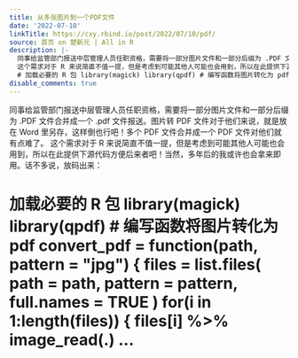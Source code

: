 ```yaml
---
title: 从多张图片到一个PDF文件
date: '2022-07-10'
linkTitle: https://cxy.rbind.io/post/2022/07/10/pdf/
source: 首页 on 楚新元 | All in R
description: |-
  同事给监管部门报送中层管理人员任职资格，需要将一部分图片文件和一部分后缀为 .PDF 文件合并成一个 .pdf 文件报送。图片转 PDF 文件对于他们来说，就是放在 Word 里另存，这样倒也行吧！多个 PDF 文件合并成一个 PDF 文件对他们就有点难了。
  这个需求对于 R 来说简直不值一提，但是考虑到可能其他人可能也会用到，所以在此提供下源代码方便后来者吧！当然，多年后的我或许也会拿来即用。话不多说，放码出来：
  # 加载必要的 R 包 library(magick) library(qpdf) # 编写函数将图片转化为 pdf convert_pdf = function(path, pattern = &#34;jpg&#34;) { files = list.files( path = path, pattern = pattern, full.names = TRUE ) for(i in 1:length(files)) { files[i] %&gt;% image_read(.) ...
disable_comments: true
---
```

同事给监管部门报送中层管理人员任职资格，需要将一部分图片文件和一部分后缀为 .PDF 文件合并成一个 .pdf 文件报送。图片转 PDF 文件对于他们来说，就是放在 Word 里另存，这样倒也行吧！多个 PDF 文件合并成一个 PDF 文件对他们就有点难了。
这个需求对于 R 来说简直不值一提，但是考虑到可能其他人可能也会用到，所以在此提供下源代码方便后来者吧！当然，多年后的我或许也会拿来即用。话不多说，放码出来：
# 加载必要的 R 包 library(magick) library(qpdf) # 编写函数将图片转化为 pdf convert_pdf = function(path, pattern = &#34;jpg&#34;) { files = list.files( path = path, pattern = pattern, full.names = TRUE ) for(i in 1:length(files)) { files[i] %&gt;% image_read(.) ...